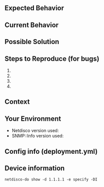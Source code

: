 <!---

READ THIS FIRST!
----------------

STOP! If your ticket is about a device not being detected correctly,
see SNMP::Info: https://github.com/netdisco/snmp-info/issues/new

STOP! If you have new MIBs to submit,
see netdisco-mibs: https://github.com/netdisco/netdisco-mibs/issues/new

STOP! If you are running a netdisco docker setup,
see netdisco-docker: https://github.com/netdisco/netdisco-docker/issues/new



everything else about Netdisco's behaviour is good, here :-D

the more info you can provide, the easier it is for us the help you, so please
fill out as many of the items below as possible.

Provide a general summary of the issue in the Title above

when including netdisco config snippets, whitespace matters since it's a yaml file
for github issues it really helps if you include the relevant config parts in a codeblock (code fencing)
see the "code" subject on https://guides.github.com/features/mastering-markdown/ for that)
this should preserve spaces in the issue tracker and make troubleshooting quicker

-->


## Expected Behavior
<!--- If you're describing a bug, tell us what should happen -->
<!--- If you're suggesting a change/improvement, tell us how it should work -->

## Current Behavior
<!--- If describing a bug, tell us what happens instead of the expected behavior -->
<!--- If suggesting a change/improvement, explain the difference from current behavior -->

## Possible Solution
<!--- Not obligatory, but suggest a fix/reason for the bug, -->
<!--- or ideas how to implement the addition or change -->

## Steps to Reproduce (for bugs)
<!--- Provide a link to a live example, or an unambiguous set of steps to -->
<!--- reproduce this bug. Include code to reproduce, if relevant, or attach screenshots -->
1. 
2. 
3. 
4. 

## Context
<!--- How has this issue affected you? What are you trying to accomplish? -->
<!--- Providing context helps us come up with a solution that is most useful in the real world -->

## Your Environment
<!--- Include as many relevant details about the environment you experienced the bug in -->
* Netdisco version used: 
* SNMP::Info version used: 

## Config info (deployment.yml)
<!--- if possible include all options you added to your deployment.yml file, since -->
<!--- some options can change the behaviour in drastic ways -->

## Device information
<!--- if the issue relates to specific devices their info would be usefull -->
<!--- do note that the following command might contain sensitive info, you can -->
<!--- remove this but let us know if you did so -->
<!--- change 1.1.1.1 in the below example with the problematic device's ip -->

`netdisco-do show -d 1.1.1.1 -e specify -DI`
